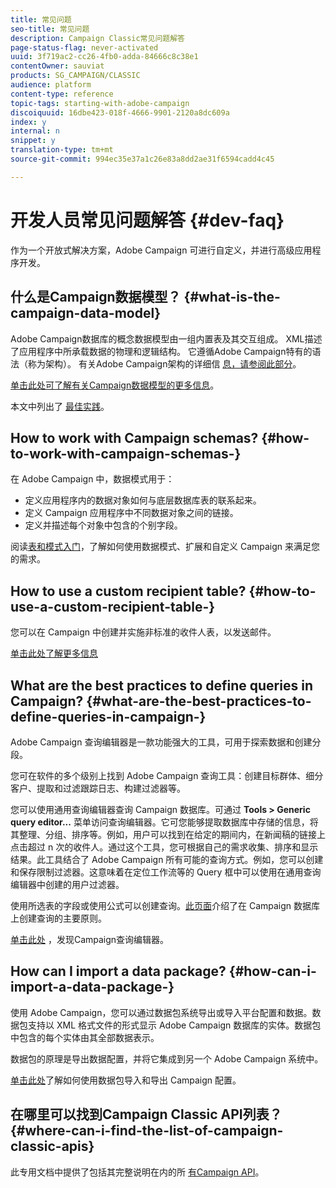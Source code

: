 ```yaml
---
title: 常见问题
seo-title: 常见问题
description: Campaign Classic常见问题解答
page-status-flag: never-activated
uuid: 3f719ac2-cc26-4fb0-adda-84666c8c38e1
contentOwner: sauviat
products: SG_CAMPAIGN/CLASSIC
audience: platform
content-type: reference
topic-tags: starting-with-adobe-campaign
discoiquuid: 16dbe423-018f-4666-9901-2120a8dc609a
index: y
internal: n
snippet: y
translation-type: tm+mt
source-git-commit: 994ec35e37a1c26e83a8dd2ae31f6594cadd4c45

---
```



# 开发人员常见问题解答 {#dev-faq}

作为一个开放式解决方案，Adobe Campaign 可进行自定义，并进行高级应用程序开发。

## 什么是Campaign数据模型？ {#what-is-the-campaign-data-model}

Adobe Campaign数据库的概念数据模型由一组内置表及其交互组成。 XML描述了应用程序中所承载数据的物理和逻辑结构。 它遵循Adobe Campaign特有的语法（称为架构）。 有关Adobe Campaign架构的详细信 [息，请参阅此部分](../../configuration/using/about-schema-edition.md)。

[单击此处可了解有关Campaign数据模型的更多信息](https://helpx.adobe.com/campaign/kb/acc-datamodel.html)。

本文中列出了 [最佳实践](https://helpx.adobe.com/campaign/kb/acc-data-model-best-practices.html)。

## How to work with Campaign schemas? {#how-to-work-with-campaign-schemas-}

在 Adobe Campaign 中，数据模式用于：

* 定义应用程序内的数据对象如何与底层数据库表的联系起来。
* 定义 Campaign 应用程序中不同数据对象之间的链接。
* 定义并描述每个对象中包含的个别字段。

阅读[表和模式入门](../../configuration/using/about-schema-edition.md)，了解如何使用数据模式、扩展和自定义 Campaign 来满足您的需求。

## How to use a custom recipient table? {#how-to-use-a-custom-recipient-table-}

您可以在 Campaign 中创建并实施非标准的收件人表，以发送邮件。

[单击此处了解更多信息](../../configuration/using/about-custom-recipient-table.md)

## What are the best practices to define queries in Campaign? {#what-are-the-best-practices-to-define-queries-in-campaign-}

Adobe Campaign 查询编辑器是一款功能强大的工具，可用于探索数据和创建分段。

您可在软件的多个级别上找到 Adobe Campaign 查询工具：创建目标群体、细分客户、提取和过滤跟踪日志、构建过滤器等。

您可以使用通用查询编辑器查询 Campaign 数据库。可通过 **Tools > Generic query editor...** 菜单访问查询编辑器。它可您能够提取数据库中存储的信息，将其整理、分组、排序等。例如，用户可以找到在给定的期间内，在新闻稿的链接上点击超过 n 次的收件人。通过这个工具，您可根据自己的需求收集、排序和显示结果。此工具结合了 Adobe Campaign 所有可能的查询方式。例如，您可以创建和保存限制过滤器。这意味着在定位工作流等的 Query 框中可以使用在通用查询编辑器中创建的用户过滤器。

使用所选表的字段或使用公式可以创建查询。[此页面](../../platform/using/about-queries-in-campaign.md)介绍了在 Campaign 数据库上创建查询的主要原则。

[单击此处](../../workflow/using/query.md) ，发现Campaign查询编辑器。

## How can I import a data package? {#how-can-i-import-a-data-package-}

使用 Adobe Campaign，您可以通过数据包系统导出或导入平台配置和数据。数据包支持以 XML 格式文件的形式显示 Adobe Campaign 数据库的实体。数据包中包含的每个实体由其全部数据表示。

数据包的原理是导出数据配置，并将它集成到另一个 Adobe Campaign 系统中。

[单击此处](../../platform/using/working-with-data-packages.md)了解如何使用数据包导入和导出 Campaign 配置。

## 在哪里可以找到Campaign Classic API列表？ {#where-can-i-find-the-list-of-campaign-classic-apis}

此专用文档中提供了包括其完整说明在内的所 [有Campaign API](https://docs.adobe.com/content/help/en/campaign-classic/technicalresources/api/index.html)。
